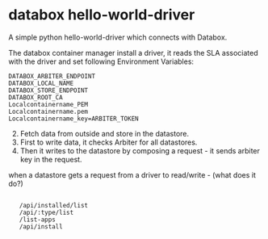 # databox hello-world-driver
A simple python hello-world-driver which connects with Databox.


The databox container manager install a driver, it reads the SLA associated with the driver and set following Environment Variables:
```
DATABOX_ARBITER_ENDPOINT
DATABOX_LOCAL_NAME
DATABOX_STORE_ENDPOINT
DATABOX_ROOT_CA
Localcontainername_PEM
Localcontainername.pem
Localcontainername_key=ARBITER_TOKEN
```
2. Fetch data from outside and store in the datastore.
3. First to write data, it checks Arbiter for all datastores.
4. Then it writes to the datastore by composing a request - it sends arbiter key in the request.

when a datastore gets a request from a driver to read/write - (what does it do?)


```index.js fetches manifest from appstore ->  main.js - > server.js -> container-manager.js 
```

```/api/datasource/list
   /api/installed/list
   /api/:type/list
   /list-apps
   /api/install
```   

